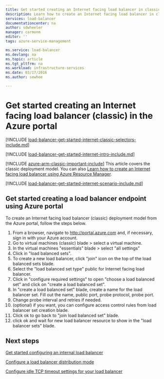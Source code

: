 ```yaml
---
title: Get started creating an Internet facing load balancer in classic deployment model using the Azure portal | Microsoft Azure
description: Learn how to create an Internet facing load balancer in classic deployment model using the Azure portal
services: load-balancer
documentationcenter: na
author: sdwheeler
manager: carmonm
editor: ''
tags: azure-service-management

ms.service: load-balancer
ms.devlang: na
ms.topic: article
ms.tgt_pltfrm: na
ms.workload: infrastructure-services
ms.date: 03/17/2016
ms.author: sewhee

---
```

# Get started creating an Internet facing load balancer (classic) in the Azure portal
[!INCLUDE [load-balancer-get-started-internet-classic-selectors-include.md](../../includes/load-balancer-get-started-internet-classic-selectors-include.md)]

[!INCLUDE [load-balancer-get-started-internet-intro-include.md](../../includes/load-balancer-get-started-internet-intro-include.md)]

[!INCLUDE [azure-arm-classic-important-include](../../includes/azure-arm-classic-important-include.md)] This article covers the classic deployment model. You can also [Learn how to create an Internet facing load balancer using Azure Resource Manager](load-balancer-get-started-internet-arm-ps.md).

[!INCLUDE [load-balancer-get-started-internet-scenario-include.md](../../includes/load-balancer-get-started-internet-scenario-include.md)]

## Get started creating a load balancer endpoint using Azure portal
To create an Internet facing load balancer (classic) deployment model from the Azure portal, follow the steps below.

1. From a browser, navigate to http://portal.azure.com and, if necessary, sign in with your Azure account.
2. Go to virtual machines (classic) blade > select a virtual machine.
3. In the virtual machines "essentials" blade >  select  "all settings"
4. Click in "load balanced sets".
5. To create a new load balancer, click  "join" icon on the top of the load balanced sets blade.
6. Select the "load balanced set type" public for Internet facing load balancer.
7. Click in "configure required settings" to open "choose a load balanced set" and click on "create a load balanced set".
8. In "create a load balanced set" blade, create a name for the load balancer set. Fill out the name, public port, probe protocol, probe port.
9. Change probe interval and retries if needed.
10. (optional) if you want, you can configure access control rules from load balancer set creation blade.
11. Click ok to go back to "join load balanced set" blade.
12. click ok and wait for new load balancer resource to show in the "load balancer sets" blade.

## Next steps
[Get started configuring an internal load balancer](load-balancer-get-started-ilb-arm-ps.md)

[Configure a load balancer distribution mode](load-balancer-distribution-mode.md)

[Configure idle TCP timeout settings for your load balancer](load-balancer-tcp-idle-timeout.md)


